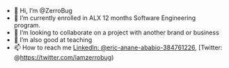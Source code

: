 - 👋 Hi, I’m @ZerroBug
- 🌱 I’m currently enrolled in ALX 12 months Software Engineering program.
- 💞️ I’m looking to collaborate on a project with another brand or business
- 💞️ I’m also good at teaching
- 📫 How to reach me [LinkedIn: @eric-anane-ababio-384761226](https://www.linkedin.com/in/eric-anane-ababio-384761226/), 
     [Twitter: @https://twitter.com/iamzerrobug)
